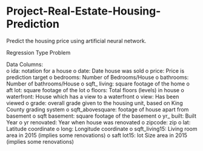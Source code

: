 # Project-Real-Estate-Housing-Prediction
Predict the housing price using artificial neural network.

Regression Type Problem

Data Columns: </br>
o ida: notation for a house 
o date: Date house was sold 
o price: Price is prediction target
o bedrooms: Number of Bedrooms/House 
o bathrooms: Number of bathrooms/House 
o sqft_ living: square footage of the home 
o aft lot: square footage of the lot 
o floors: Total floors (levels) in house
o waterfront: House which has a view to a waterfront 
o view: Has been viewed
o grade: overall grade given to the housing unit, based on King County grading system 
o sqft_abovesquare: footage of house apart from basement 
o sqft basement: square footage of the basement 
o yr_ built: Built Year
o yr renovated: Year when house was renovated
o zipcode: zip o lat: Latitude coordinate 
o long: Longitude coordinate
o sqft_living15: Living room area in 2015 (implies some renovations)
o saft lot15: lot Size area in 2015 (implies some renovations)

